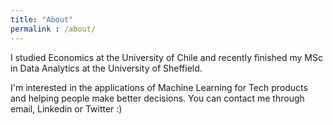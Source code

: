 ```yaml
---
title: "About"
permalink : /about/
---
```


I studied Economics at the University of Chile and recently finished my MSc in Data Analytics at the University of Sheffield.

I'm interested in the applications of Machine Learning for Tech products and helping people make better decisions. You can contact me through email, Linkedin or Twitter :)
